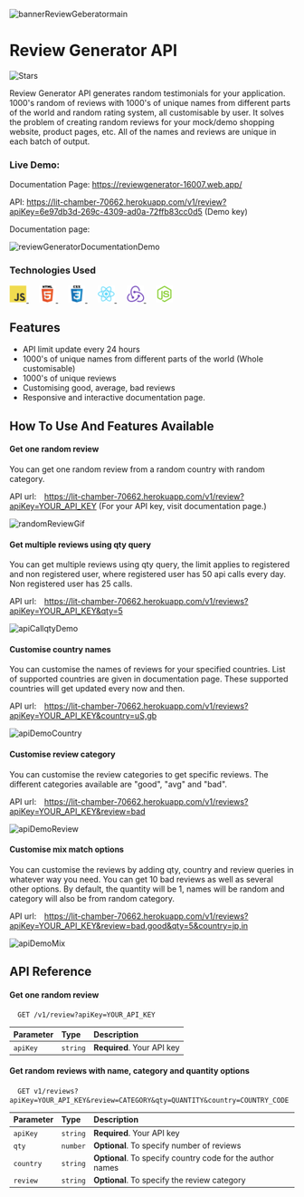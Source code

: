 ![bannerReviewGeberatormain](https://user-images.githubusercontent.com/86822695/187043884-f981c574-2012-44fb-b7e8-b5171c34bce0.png)

# Review Generator API 
![Stars](https://img.shields.io/ore/stars/stars)

Review Generator API generates random testimonials for your application. 1000's random of reviews with 1000's of unique names from different parts of the world 
and random rating system, all customisable by user. It solves the problem of creating random reviews for your mock/demo shopping website, product pages, etc.
All of the names and reviews are unique in each batch of output.

### Live Demo:
Documentation Page: https://reviewgenerator-16007.web.app/

API: https://lit-chamber-70662.herokuapp.com/v1/review?apiKey=6e97db3d-269c-4309-ad0a-72ffb83cc0d5 (Demo key)

Documentation page:

![reviewGeneratorDocumentationDemo](https://user-images.githubusercontent.com/86822695/187042661-eead0db3-7299-4457-b1d2-ee7407e1a98f.gif)

### Technologies Used

<a href="https://developer.mozilla.org/en-US/docs/Web/JavaScript" target="_blank" rel="noreferrer"> <img src="https://raw.githubusercontent.com/devicons/devicon/master/icons/javascript/javascript-original.svg" alt="javascript" width="30" height="30"/> </a>  &emsp;   <a href="https://www.w3.org/html/" target="_blank" rel="noreferrer"> <img src="https://raw.githubusercontent.com/devicons/devicon/master/icons/html5/html5-original-wordmark.svg" alt="html5" width="30" height="30"/> </a>  &emsp;   <a href="https://www.w3schools.com/css/" target="_blank" rel="noreferrer"> <img src="https://raw.githubusercontent.com/devicons/devicon/master/icons/css3/css3-original-wordmark.svg" alt="css3" width="30" height="30"/> </a>  &emsp;  <a href="https://reactjs.org/" target="_blank" rel="noreferrer"> <img src="https://raw.githubusercontent.com/devicons/devicon/master/icons/react/react-original.svg" alt="css3" width="30" height="30"/> </a>  &emsp;  <a href="https://redux.js.org/" target="_blank" rel="noreferrer"> <img src="https://raw.githubusercontent.com/devicons/devicon/master/icons/redux/redux-original.svg" alt="css3" width="30" height="30"/> </a>  &emsp;  <a href="https://nodejs.org/en/" target="_blank" rel="noreferrer"> <img src="https://raw.githubusercontent.com/devicons/devicon/master/icons/nodejs/nodejs-original.svg" alt="css3" width="30" height="30"/> </a>        
 
## Features

- API limit update every 24 hours
- 1000's of unique names from different parts of the world (Whole customisable)
- 1000's of unique reviews
- Customising good, average, bad reviews
- Responsive and interactive documentation page.

## How To Use And Features Available
 
#### Get one random review

You can get one random review from a random country with random category.

API url:&emsp;https://lit-chamber-70662.herokuapp.com/v1/review?apiKey=YOUR_API_KEY  (For your API key, visit documentation page.)

![randomReviewGif](https://user-images.githubusercontent.com/86822695/187043192-dd6c4bac-c544-49c3-a10a-46e8a5835587.gif)

#### Get multiple reviews using qty query

You can get multiple reviews using qty query, the limit applies to registered and non registered user, where registered user has 50 api calls every day. Non registered user has 25 calls.

API url:&emsp;https://lit-chamber-70662.herokuapp.com/v1/reviews?apiKey=YOUR_API_KEY&qty=5 

![apiCallqtyDemo](https://user-images.githubusercontent.com/86822695/187043091-4ab33a9f-e321-4044-b293-5b87084b3a2f.gif)


#### Customise country names

You can customise the names of reviews for your specified countries. List of supported countries are given in documentation page.
These supported countries will get updated every now and then.

API url:&emsp;https://lit-chamber-70662.herokuapp.com/v1/reviews?apiKey=YOUR_API_KEY&country=uS,gb

![apiDemoCountry](https://user-images.githubusercontent.com/86822695/187043417-28513cb0-d47e-4adc-badb-de7a9328cec0.gif)

#### Customise review category

You can customise the review categories to get specific reviews. The different categories available are "good", "avg" and "bad".

API url:&emsp;https://lit-chamber-70662.herokuapp.com/v1/reviews?apiKey=YOUR_API_KEY&review=bad

![apiDemoReview](https://user-images.githubusercontent.com/86822695/187043575-399c884f-8b22-4cfb-a4c3-7148d867f6db.gif)

#### Customise mix match options

You can customise the reviews by adding qty, country and review queries in whatever way you need. You can get 10 bad reviews as well as several other options. By default, the quantity will be 1, names will be random and category will also be from random category.

API url:&emsp;https://lit-chamber-70662.herokuapp.com/v1/reviews?apiKey=YOUR_API_KEY&review=bad,good&qty=5&country=jp,in

![apiDemoMix](https://user-images.githubusercontent.com/86822695/187043711-f60e6494-5c4c-4687-9d80-9c0c641c8892.gif)

## API Reference

#### Get one random review

```https://lit-chamber-70662.herokuapp.com
  GET /v1/review?apiKey=YOUR_API_KEY
```

| Parameter | Type     | Description                |
| :-------- | :------- | :------------------------- |
| `apiKey` | `string` | **Required**. Your API key |

#### Get random reviews with name, category and quantity options

```https://lit-chamber-70662.herokuapp.com
  GET v1/reviews?apiKey=YOUR_API_KEY&review=CATEGORY&qty=QUANTITY&country=COUNTRY_CODE
```

| Parameter | Type     | Description                       |
| :-------- | :------- | :-------------------------------- |
| `apiKey` | `string` | **Required**. Your API key |
| `qty` | `number` | **Optional**. To specify number of reviews |
| `country` | `string` | **Optional**. To specify country code for the author names |
| `review` | `string` | **Optional**. To specify the review category |

